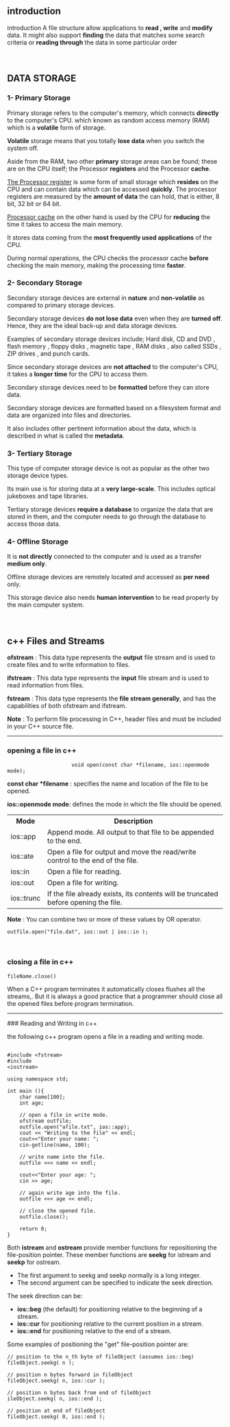 ﻿
<br><br>
## introduction

 introduction
A file structure allow applications to **read , write** and **modify** data.  It might also support **finding** the data that matches some search criteria or **reading through** the data in some particular order
<br> <br> <br>

## DATA STORAGE

### 1- Primary Storage
Primary storage refers to the computer's memory, which connects **directly** to the computer's CPU. which known as random access memory (RAM) which is a **volatile** form of storage.

**Volatile** storage means that you totally **lose data** when you switch the system off.

Aside from the RAM, two other **primary** storage areas can be found; these are on the CPU itself; the Processor **registers** and the Processor **cache**.

<u>The Processor register</u> is some form of small storage which **resides** on the CPU and can contain data which can be accessed **quickly**.
<u></u>
The processor registers are measured by the **amount of data** the can hold, that is either, 8 bit, 32 bit or 64 bit.

<u>Processor cache</u> on the other hand is used by the CPU for **reducing** the time it takes to access the main memory.

It stores data coming from the **most frequently used applications** of the CPU.

During normal operations, the CPU checks the processor cache **before** checking the main memory, making the processing time **faster**.

### 2- Secondary Storage
Secondary storage devices are external in **nature** and **non-volatile** as compared to primary storage devices.

Secondary storage devices **do not lose data** even when they are **turned off**. Hence, they are the ideal back-up and data storage devices.

Examples of secondary storage devices include; Hard disk, CD and DVD , flash memory , floppy disks , magnetic tape , RAM disks , also called SSDs , ZIP drives , and punch cards.

Since secondary storage devices are **not attached** to the computer's CPU, it takes a **longer time** for the CPU to access them.

Secondary storage devices need to be **formatted** before they can store data.

Secondary storage devices are formatted based on a filesystem format and data are organized into files and directories.

It also includes other pertinent information about the data, which is described in what is called the **metadata**.

### 3- Tertiary Storage
This type of computer storage device is not as popular as the other two storage device types.

Its main use is for storing data at a **very large-scale**. This includes optical jukeboxes and tape libraries.

Tertiary storage devices **require a database** to organize the data that are stored in them, and the computer needs to go through the database to access those data.

### 4- Offline Storage

It is **not directly** connected to the computer and is used as a transfer **medium only**.

Offline storage devices are remotely located and accessed as **per need** only.

This storage device also needs **human intervention** to be read properly by the main computer system.
<br> <br> <br>

## c++  Files and Streams
**ofstream** :  This data type represents the **output** file stream and is used to create files and to write information to files.

**ifstream** : This data type represents the **input** file stream and is used to read information from files.

**fstream** : This data type represents the **file stream generally**, and has the capabilities of both ofstream and ifstream.

**Note** :  To perform file processing in C++, header files <iostream> and <fstream> must be included in your C++ source file.

<hr>

### opening a file in c++
                         void open(const char *filename, ios::openmode mode);
                         
__const char *filename__ : specifies the name and location of the file to be opened.  

**ios::openmode mode**: defines the mode in which the file should be opened.
<br>


<table>  
		<tr>  
		<th>Mode</th>  
		<th>Description</th>  
		</tr>  
		<tr>  
		<td>ios::app</td>  
		<td>Append mode. All output to that file to be appended to the end.</td>  
		</tr>  
		<tr>  
		<td>ios::ate</td>  
		<td>Open a file for output and move the read/write control to the end of the file.</td>  
		</tr>  
		<tr>  
		<td>ios::in</td>  
		<td>Open a file for reading. </td>  
		</tr> 
		<tr>  
		<td>ios::out</td>  
		<td>Open a file for writing.</td>  
		</tr> 
		<tr>  
		<td>ios::trunc</td>  
		<td>If the file already exists, its contents will be truncated before opening the file.</td>  
		</tr> 
</table>

__Note__ :  You can combine two or more of these values by OR operator.
```
outfile.open("file.dat", ios::out | ios::in );
```
<br>

### closing a file in c++
```
fileName.close()
```

When a C++ program terminates it automatically closes flushes all the streams,. But it is always a good practice that a programmer should close all the opened files before program termination.
<br>
<hr>
### Reading and Writing in c++

the following c++ program opens a file in a reading and writing mode.
```
  
#include <fstream>  
#include  
<iostream>  

using namespace std;  

int main (){  
	char name[100];  
	int age;  
	
	// open a file in write mode.  
	ofstream outfile;  
	outfile.open("afile.txt", ios::app);  
	cout << "Writing to the file" << endl;
	cout<<"Enter your name: ";
	cin-getline(name, 100);  
	
	// write name into the file.
	outfile <<< name << endl;  
	
	cout<<"Enter your age: ";
	cin >> age; 
	 
	// again write age into the file.
	outfile <<< age << endl;  
	
	// close the opened file.
	outfile.close();
	
	return 0;
}
```

Both **istream** and **ostream** provide member functions for repositioning the file-position pointer. These member functions are **seekg** for istream and **seekp** for ostream.

 - The first argument to seekg and seekp normally is a long integer.
 -  The second argument can be specified to indicate the seek direction.


The seek direction can be:

 - **ios::beg** (the default) for positioning relative to the beginning of a stream.
 - **ios::cur** for positioning relative to the current position in a stream.
 - **ios::end** for positioning relative to the end of a stream.

Some examples of positioning the "get" file-position pointer are:

```
// position to the n_th byte of fileObject (assumes ios::beg)
fileObject.seekg( n );

// position n bytes forward in fileObject  
fileObject.seekg( n, ios::cur );  

// position n bytes back from end of fileObject
ileObject.seekg( n, ios::end );  

// position at end of fileObject
fileObject.seekg( 0, ios::end );
```


